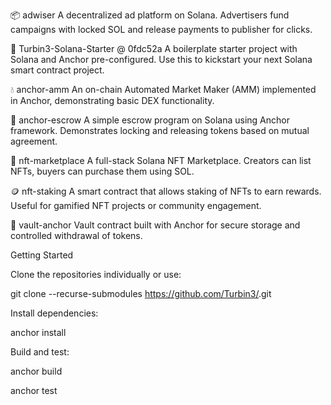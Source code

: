📦 adwiser
A decentralized ad platform on Solana. Advertisers fund campaigns with locked SOL and release payments to publisher for clicks.

🚀 Turbin3-Solana-Starter @ 0fdc52a
A boilerplate starter project with Solana and Anchor pre-configured. Use this to kickstart your next Solana smart contract project.

💧 anchor-amm
An on-chain Automated Market Maker (AMM) implemented in Anchor, demonstrating basic DEX functionality.

🔐 anchor-escrow
A simple escrow program on Solana using Anchor framework. Demonstrates locking and releasing tokens based on mutual agreement.

🛒 nft-marketplace
A full-stack Solana NFT Marketplace. Creators can list NFTs, buyers can purchase them using SOL.

🪙 nft-staking
A smart contract that allows staking of NFTs to earn rewards. Useful for gamified NFT projects or community engagement.

🏦 vault-anchor
Vault contract built with Anchor for secure storage and controlled withdrawal of tokens.

Getting Started

Clone the repositories individually or use:

git clone --recurse-submodules https://github.com/Turbin3/<main-repo>.git

Install dependencies:

anchor install

Build and test:

anchor build

anchor test

